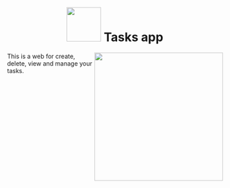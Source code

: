 <h1 align="center"> <img src="https://upload.wikimedia.org/wikipedia/commons/5/5b/Google_Tasks_2021.svg" width="80"> Tasks app</h1>
<img src="https://media2.giphy.com/media/v1.Y2lkPTc5MGI3NjExNjBlMzk2M2ZhMDYxNDY3YTE0ZDA2YjI3YjUwMjYyNTU1MDNhZTljMCZjdD1n/8HcT5UwUTT0XtlIvmc/giphy.gif" align="right" width="300">
<p>
  This is a web for create, delete, view and manage your tasks.
</p>
